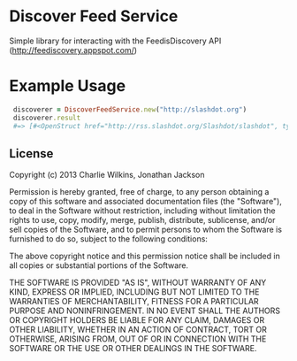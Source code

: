 # Discover Feed Service

Simple library for interacting with the FeedisDiscovery API (http://feediscovery.appspot.com/)

# Example Usage

```ruby
 discoverer = DiscoverFeedService.new("http://slashdot.org")
 discoverer.result
 #=> [#<OpenStruct href="http://rss.slashdot.org/Slashdot/slashdot", type="application/rss+xml", rel="alternate", title="Slashdot RSS">]
```

## License

Copyright (c) 2013 Charlie Wilkins, Jonathan Jackson

Permission is hereby granted, free of charge, to any person obtaining a copy of this software and associated documentation files (the "Software"), to deal in the Software without restriction, including without limitation the rights to use, copy, modify, merge, publish, distribute, sublicense, and/or sell copies of the Software, and to permit persons to whom the Software is furnished to do so, subject to the following conditions:

The above copyright notice and this permission notice shall be included in all copies or substantial portions of the Software.

THE SOFTWARE IS PROVIDED "AS IS", WITHOUT WARRANTY OF ANY KIND, EXPRESS OR IMPLIED, INCLUDING BUT NOT LIMITED TO THE WARRANTIES OF MERCHANTABILITY, FITNESS FOR A PARTICULAR PURPOSE AND NONINFRINGEMENT. IN NO EVENT SHALL THE AUTHORS OR COPYRIGHT HOLDERS BE LIABLE FOR ANY CLAIM, DAMAGES OR OTHER LIABILITY, WHETHER IN AN ACTION OF CONTRACT, TORT OR OTHERWISE, ARISING FROM, OUT OF OR IN CONNECTION WITH THE SOFTWARE OR THE USE OR OTHER DEALINGS IN THE SOFTWARE.
